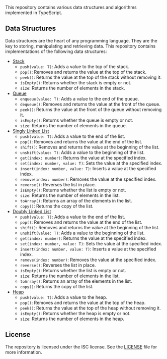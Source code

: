 This repository contains various data structures and algorithms implemented in TypeScript.

## Data Structures

Data structures are the heart of any programming language. They are the key to storing, manipulating and retrieving data. This repository contains implementations of the following data structures:

- [Stack](src/data-structures/stack.ts)
  - `push(value: T)`: Adds a value to the top of the stack.
  - `pop()`: Removes and returns the value at the top of the stack.
  - `peek()`: Returns the value at the top of the stack without removing it.
  - `isEmpty()`: Returns whether the stack is empty or not.
  - `size`: Returns the number of elements in the stack.
- [Queue](src/data-structures/queue.ts)
  - `enqueue(value: T)`: Adds a value to the end of the queue.
  - `dequeue()`: Removes and returns the value at the front of the queue.
  - `peek()`: Returns the value at the front of the queue without removing it.
  - `isEmpty()`: Returns whether the queue is empty or not.
  - `size`: Returns the number of elements in the queue.
- [Singly Linked List](src/data-structures/singly-linked-list.ts)
  - `push(value: T)`: Adds a value to the end of the list.
  - `pop()`: Removes and returns the value at the end of the list.
  - `shift()`: Removes and returns the value at the beginning of the list.
  - `unshift(value: T)`: Adds a value to the beginning of the list.
  - `get(index: number)`: Returns the value at the specified index.
  - `set(index: number, value: T)`: Sets the value at the specified index.
  - `insert(index: number, value: T)`: Inserts a value at the specified index.
  - `remove(index: number)`: Removes the value at the specified index.
  - `reverse()`: Reverses the list in place.
  - `isEmpty()`: Returns whether the list is empty or not.
  - `size`: Returns the number of elements in the list.
  - `toArray()`: Returns an array of the elements in the list.
  - `copy()`: Returns the copy of the list.
- [Doubly Linked List](src/data-structures/doubly-linked-list.ts)
  - `push(value: T)`: Adds a value to the end of the list.
  - `pop()`: Removes and returns the value at the end of the list.
  - `shift()`: Removes and returns the value at the beginning of the list.
  - `unshift(value: T)`: Adds a value to the beginning of the list.
  - `get(index: number)`: Returns the value at the specified index.
  - `set(index: number, value: T)`: Sets the value at the specified index.
  - `insert(index: number, value: T)`: Inserts a value at the specified index.
  - `remove(index: number)`: Removes the value at the specified index.
  - `reverse()`: Reverses the list in place.
  - `isEmpty()`: Returns whether the list is empty or not.
  - `size`: Returns the number of elements in the list.
  - `toArray()`: Returns an array of the elements in the list.
  - `copy()`: Returns the copy of the list.
- [Heap](src/data-structures/heap.ts)
  - `push(value: T)`: Adds a value to the heap.
  - `pop()`: Removes and returns the value at the top of the heap.
  - `peek()`: Returns the value at the top of the heap without removing it.
  - `isEmpty()`: Returns whether the heap is empty or not.
  - `size`: Returns the number of elements in the heap.

## License

The repository is licensed under the ISC license. See the [LICENSE](LICENSE) file for more information.
